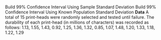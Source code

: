 Build 99% Confidence Interval Using Sample Standard Deviation
Build 99% Confidence Interval Using Known Population Standard Deviation
**Data**
A total of 15 print-heads were randomly selected and tested until failure. The durability of each print-head (in millions of characters) was recorded as follows:
1.13, 1.55, 1.43, 0.92, 1.25, 1.36, 1.32, 0.85, 1.07, 1.48, 1.20, 1.33, 1.18, 1.22, 1.29
